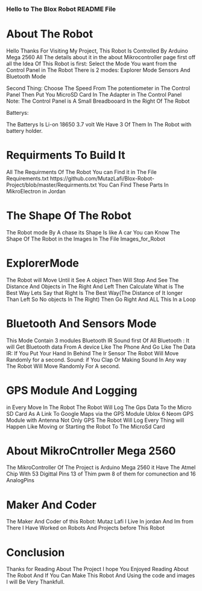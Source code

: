 <title> Readme File For BloxRobot</title>
<h3>Hello to The Blox Robot README File </h3>

<h1>About The Robot</h1>
<p>Hello Thanks For Visiting My Project,
This Robot Is Controlled By Arduino Mega 2560 All The details about it in the about Mikrocontroller page
first off all the Idea Of This Robot is first:
Select the Mode You want from the Control Panel in The Robot
There is 2 modes:
Explorer Mode 
Sensors And Bluetooth Mode 

Second Thing:
Choose The Speed From The potentiometer in The Control Panel
Then Put You MicroSD Card In The Adapter in The Control Panel
Note: The Control Panel is A Small Breadbooard In the Right Of The Robot

Batterys:

The Batterys Is Li-on 18650 3.7 volt 
We Have 3 Of Them In The Robot 
with battery holder.
</p>


<h1>Requirments To Build It </h1>
<p>All The Requirments Of The Robot You can Find it in The File Requirements.txt https://github.com/MutazLafi/Blox-Robot-Project/blob/master/Requirments.txt 
You Can Find These Parts In MikroElectron in Jordan
</p>

<h1>The Shape Of The Robot </h1>
<p>
The Robot mode By A chase its  Shape Is like A car 
You can Know The Shape Of The Robot in the Images In The File Images_for_Robot
</p>

<h1>ExplorerMode</h1>
<p>
The Robot will Move Until it See A object Then Will Stop And See The Distance And Objects in The Right And Left
Then Calculate What is The Best Way Lets Say that Right Is The Best Way(The Distance of It longer Than Left So No objects In The Right) Then Go Right And ALL This In a Loop
</p>

<h1>Bluetooth And Sensors Mode</h1>
<p>
This Mode Contain 3 modules 
Bluetooth 
IR
Sound
first Of All Bluetooth :
It will Get Bluetooth data From A device Like The Phone And Go Like The Data
IR:
If You Put Your Hand In Behind The Ir Sensor The Robot Will Move Randomly for a second.
Sound:
if You Clap Or Making Sound In Any way The Robot Will Move Randomly For A second.
</p>

<h1>GPS Module And Logging</h1>
<p>
in Every Move In The Robot The Robot Will Log The Gps Data To the Micro SD Card
As A Link To Google Maps via the GPS Module Ublox 6 Neom GPS Module
with Antenna
Not Only GPS The Robot Will Log Every Thing will Happen Like Moving or Starting the Robot To The MicroSd Card
</p>

<h1>About MikroCntroller Mega 2560</h1>
<p>
The MikroController Of The Project is Arduino Mega 2560
it Have The Atmel Chip
With 53 Digittal Pins 13 of Thim pwm 8 of them for comunection
and 16 AnalogPins 
</p>
<h1>Maker And Coder</h1>
<p>
The Maker And Coder of this Robot:
Mutaz Lafi
I Live In jordan And Im from There
I Have Worked on Robots And Projects before This Robot

</p>

<h1>Conclusion</h1>
<p>
Thanks for Reading About The Project I hope You Enjoyed Reading About The Robot 
And If You Can Make This Robot And Using the code and images I will Be Very Thankfull.
</p>
